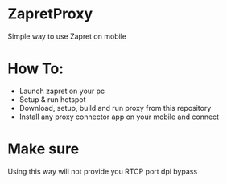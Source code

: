 # ZapretProxy
Simple way to use Zapret on mobile
# How To:
- Launch zapret on your pc
- Setup & run hotspot
- Download, setup, build and run proxy from this repository
- Install any proxy connector app on your mobile and connect
# Make sure
Using this way will not provide you RTCP port dpi bypass
